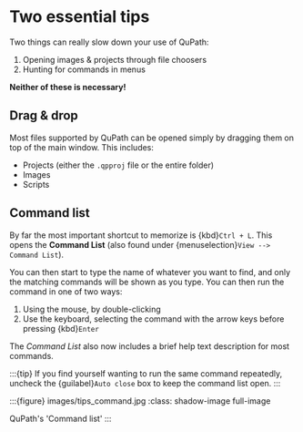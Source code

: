 # Two essential tips

Two things can really slow down your use of QuPath:

1. Opening images & projects through file choosers
2. Hunting for commands in menus

**Neither of these is necessary!**

## Drag & drop

Most files supported by QuPath can be opened simply by dragging them on top of the main window.
This includes:

- Projects (either the `.qpproj` file or the entire folder)
- Images
- Scripts

## Command list

By far the most important shortcut to memorize is {kbd}`Ctrl + L`.
This opens the **Command List** (also found under {menuselection}`View --> Command List`).

You can then start to type the name of whatever you want to find, and only the matching commands will be shown as you type.
You can then run the command in one of two ways:

1. Using the mouse, by double-clicking
2. Use the keyboard, selecting the command with the arrow keys before pressing {kbd}`Enter`

The *Command List* also now includes a brief help text description for most commands.

:::{tip}
If you find yourself wanting to run the same command repeatedly, uncheck the {guilabel}`Auto close` box to keep the command list open.
:::

:::{figure} images/tips_command.jpg
:class: shadow-image full-image

QuPath's 'Command list'
:::
